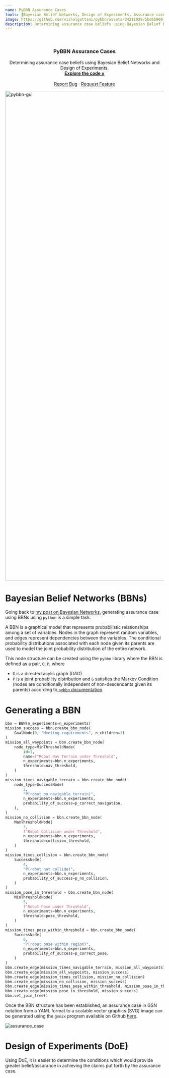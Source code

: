 ```yaml
---
name: PyBBN Assurance Cases
tools: [Bayesian Belief Networks, Design of Experiments, Assurance case, Python]
image: https://github.com/vishalgattani/pybbn/assets/24211929/5bd6b900-93ba-47c5-bcc0-38bd9f043345
description: Determining assurance case beliefs using Bayesian Belief Networks and Design of Experiments.
---
```


<!-- PROJECT LOGO -->
<br />
<div align="center">
<h3 align="center">PyBBN Assurance Cases</h3>

  <p align="center">
    Determining assurance case beliefs using Bayesian Belief Networks and Design of Experiments.
    <br />
    <a href="https://github.com/vishalgattani/pybbn"><strong>Explore the code »</strong></a>
    <br />
    <br />
    <a href="https://github.com/vishalgattani/pybbn/issues">Report Bug</a>
    ·
    <a href="https://github.com/vishalgattani/pybbn/issues">Request Feature</a>
  </p>
</div>

<img width="1552" alt="pybbn-gui" src="https://github.com/vishalgattani/pybbn/assets/24211929/5bd6b900-93ba-47c5-bcc0-38bd9f043345">

# Bayesian Belief Networks (BBNs)

Going back to [my post on Bayesian Networks](https://vishalgattani.github.io/blog/genie-bayesian-networks), generating assurance case using BBNs using `python` is a simple task.

A BBN is a graphical model that represents probabilistic relationships among a set of variables. Nodes in the graph represent random variables, and edges represent dependencies between the variables. The conditional probability distributions associated with each node given its parents are used to model the joint probability distribution of the entire network.

This node structure can be created using the `pybbn` library where the BBN is defined as a pair, `G`, `P`, where
- `G` is a directed acylic graph (DAG)
- `P` is a joint probability distribution
and `G` satisfies the Markov Condition (nodes are conditionally independent of non-descendants given its parents) according to[ `pybbn` documentation](https://py-bbn.readthedocs.io/probabilistic-inference.html).

# Generating a BBN

```python
bbn = BBN(n_experiments=n_experiments)
mission_success = bbn.create_bbn_node(
    GoalNode(0, "Meeting requirements", n_children=3)
)
mission_all_waypoints = bbn.create_bbn_node(
    node_type=MinThresholdNode(
        id=1,
        name=f"Robot Nav Terrain under Threshold",
        n_experiments=bbn.n_experiments,
        threshold=nav_threshold,
    )
)
mission_times_navigable_terrain = bbn.create_bbn_node(
    node_type=SuccessNode(
        2,
        "P(robot on navigable terrain)",
        n_experiments=bbn.n_experiments,
        probability_of_success=p_correct_navigation,
    ),
)
mission_no_collision = bbn.create_bbn_node(
    MaxThresholdNode(
        3,
        f"Robot Collision under Threshold",
        n_experiments=bbn.n_experiments,
        threshold=collision_threshold,
    )
)
mission_times_collision = bbn.create_bbn_node(
    SuccessNode(
        4,
        "P(robot not collide)",
        n_experiments=bbn.n_experiments,
        probability_of_success=p_no_collision,
    )
)
mission_pose_in_threshold = bbn.create_bbn_node(
    MinThresholdNode(
        5,
        f"Robot Pose under Threshold",
        n_experiments=bbn.n_experiments,
        threshold=pose_threshold,
    )
)
mission_times_pose_within_threshold = bbn.create_bbn_node(
    SuccessNode(
        6,
        "P(robot pose within region)",
        n_experiments=bbn.n_experiments,
        probability_of_success=p_correct_pose,
    )
)
bbn.create_edge(mission_times_navigable_terrain, mission_all_waypoints)
bbn.create_edge(mission_all_waypoints, mission_success)
bbn.create_edge(mission_times_collision, mission_no_collision)
bbn.create_edge(mission_no_collision, mission_success)
bbn.create_edge(mission_times_pose_within_threshold, mission_pose_in_threshold)
bbn.create_edge(mission_pose_in_threshold, mission_success)
bbn.set_join_tree()
```

Once the BBN structure has been established, an assurance case in GSN notation from a YAML format to a scalable vector graphics (SVG) image can be generated using the `gsn2x` program available on Github [here](https://github.com/jonasthewolf/gsn2x).

![assurance_case](https://github.com/vishalgattani/pybbn/assets/24211929/de55caee-7a15-402f-9a8f-76749b823643)

# Design of Experiments (DoE)

Using DoE, it is easier to determine the conditions which would provide greater belief/assurance in achieving the claims put forth by the assurance case.